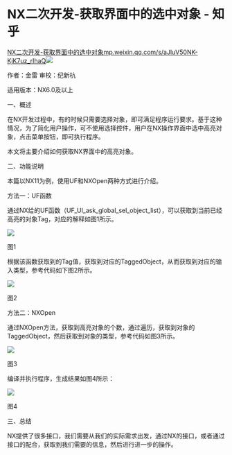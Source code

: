 # NX二次开发-获取界面中的选中对象 - 知乎
[NX二次开发-获取界面中的选中对象​mp.weixin.qq.com/s/aJluV50NK-KjK7uz\_rIhaQ![](https://pic2.zhimg.com/v2-7fb1d0f29d727a0f0f617f2ed6bab965_ipico.jpg)
](https://link.zhihu.com/?target=https%3A//mp.weixin.qq.com/s/aJluV50NK-KjK7uz_rIhaQ)

作者：金雷 审校：纪新杭

适用版本：NX6.0及以上

一、概述

在NX开发过程中，有的时候只需要选择对象，即可满足程序运行要求。基于这种情况，为了简化用户操作，可不使用选择控件，用户在NX操作界面中选中高亮对象，点击菜单按钮，即可执行程序。

本文将主要介绍如何获取NX界面中的高亮对象。

二、功能说明

本篇以NX11为例，使用UF和NXOpen两种方式进行介绍。

方法一：UF函数

通过NX给的UF函数（UF\_UI\_ask\_global\_sel\_object\_list），可以获取到当前已经高亮的对象Tag，对应的解释如图1所示。

![](https://pic4.zhimg.com/v2-7b30daf1750552928e23ab7144e5ca67_b.jpg)

图1

根据该函数获取到的Tag值，获取到对应的TaggedObject，从而获取到对应的输入类型，参考代码如下图2所示。

![](https://pic1.zhimg.com/v2-ca19ab602b8bf5367a5443e822b07db4_b.jpg)

图2

方法二：NXOpen

通过NXOpen方法，获取到高亮对象的个数，通过遍历，获取到对象的TaggedObject，然后获取到对象的类型，参考代码如图3所示。

![](https://pic3.zhimg.com/v2-d617f8454b47cb24f9469d2e41665c4a_b.jpg)

图3

编译并执行程序，生成结果如图4所示：

![](https://pic4.zhimg.com/v2-48d98db9d7174960c08c82e8552f62cb_b.jpg)

图4

三、总结

NX提供了很多接口，我们需要从我们的实际需求出发，通过NX的接口，或者通过接口的配合，获取到我们需要的信息，然后进行进一步的操作。